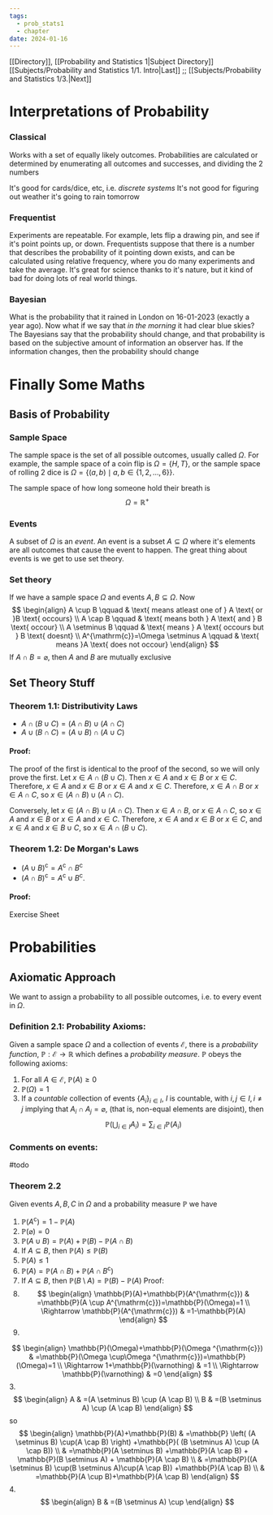 ```yaml
---
tags:
  - prob_stats1
  - chapter
date: 2024-01-16
---
```


[[Directory]], [[Probability and Statistics 1|Subject Directory]]
[[Subjects/Probability and Statistics 1/1. Intro|Last]] ;; [[Subjects/Probability and Statistics 1/3.|Next]]
# Interpretations of Probability
### Classical
Works with a set of equally likely outcomes. Probabilities are calculated or determined by enumerating all outcomes and successes, and dividing the 2 numbers 

It's good for cards/dice, etc, i.e. *discrete systems*
It's not good for figuring out weather it's going to rain tomorrow
### Frequentist
Experiments are repeatable. For example, lets flip a drawing pin, and see if it's point points up, or down. Frequentists suppose that there is a number that describes the probability of it pointing down exists, and can be calculated using relative frequency, where you do many experiments and take the average. It's great for science thanks to it's nature, but it kind of bad for doing lots of real world things.
### Bayesian
What is the probability that it rained in London on 16-01-2023 (exactly a year ago). Now what if we say that *in the morning* it had clear blue skies? The Bayesians say that the probability should change, and that probability is based on the subjective amount of information an observer has. If the information changes, then the probability should change
# Finally Some Maths
## Basis of Probability 
### Sample Space
The sample space is the set of all possible outcomes, usually called ${} \Omega {}$. For example, the sample space of a coin flip is ${} \Omega=\{ H, T \} {}$, or the sample space of rolling 2 dice is ${} \Omega=\{ (a,\, b) \mid a,\, b \in \{ 1,\, 2,\,\dots,\,6 \} \} {}$. 

The sample space of how long someone hold their breath is
$$
\Omega=\mathbb{R}^{+}
$$
### Events
A subset of ${} \Omega$ is an *event*. An event is a subset ${} A \subseteq \Omega {}$ where it's elements are all outcomes that cause the event to happen. The great thing about events is we get to use set theory.
### Set theory
If we have a sample space ${} \Omega {}$ and events ${} A,\, B \subseteq \Omega {}$. Now 
$$
\begin{align}
A \cup B \qquad & \text{ means atleast one of } A \text{ or }B \text{ occours} \\
A \cap B \qquad & \text{ means both } A \text{ and } B \text{ occour} \\
A \setminus B \qquad  &  \text{ means } A \text{ occours but } B \text{ doesnt} \\
A^{\mathrm{c}}=\Omega \setminus A \qquad  & \text{ means }A \text{ does not occour} 
\end{align}
$$
If ${} A \cap B=\varnothing {}$, then $A$ and $B {}$ are mutually exclusive
## Set Theory Stuff
### Theorem 1.1: Distributivity Laws
- ${} A \cap(B \cup C)=(A \cap B ) \cup(A \cap C) {}$
- ${} A \cup(B \cap C)=(A \cup B ) \cap(A \cup C) {}$
#### Proof:
The proof of the first is identical to the proof of the second, so we will only prove the first.
Let ${} x \in A \cap(B\cup C)$. Then ${} x \in A {}$ and ${} x \in B {}$ or ${} x \in C {}$. Therefore, ${} x \in A {}$ and ${} x \in B {}$ or ${} x \in A {}$ and ${} x \in C {}$. Therefore, ${} x \in A \cap B {}$ or ${} x \in A \cap C {}$, so ${} x \in (A \cap B) \cup (A \cap C) {}$.

Conversely, let ${} x \in (A \cap B) \cup (A \cap C) {}$. Then ${} x \in A\cap B {}$, or ${} x \in A \cap C {}$, so ${} x \in A {}$ and ${} x \in B {}$ or ${} x \in A {}$ and ${} x \in C {}$. Therefore, ${} x \in A {}$ and $x \in B {}$ or ${} x \in C {}$, and ${} x \in A {}$ and ${} x \in B \cup C {}$, so ${} x \in A \cap(B \cup C) {}$.
### Theorem 1.2: De Morgan's Laws
- ${} (A \cup B)^{\mathrm{c}}=A^{\mathrm{c}} \cap B^{\mathrm{c}} {}$
- ${} (A \cap B)^{\mathrm{c}}=A^{\mathrm{c}}\cup B^{\mathrm{c}} {}$.
#### Proof:
Exercise Sheet

# Probabilities
## Axiomatic Approach
We want to assign a probability to all possible outcomes, i.e. to every event in ${} \Omega {}$. 
### Definition 2.1: Probability Axioms:
Given a sample space $\Omega$ and a collection of events $\mathcal{E}$, there is a *probability function*, $\mathbb{P}:\mathcal{E}\to{}\mathbb{R} {}$ which defines a *probability measure*. $\mathbb{P}$ obeys the following axioms:
1. For all ${} A \in \mathcal{E} {}$, $\mathbb{P}(A)\geq 0$
2. ${} \mathbb{P}(\Omega)=1 {}$
3. If a *countable* collection of events ${} \{ A_{i} \}_{i \in I} {}$, $I {}$ is countable, with ${} i,\, j \in I,\, i\neq j {}$ implying that ${} A_{i} \cap A_{j}=\varnothing {}$, (that is, non-equal elements are disjoint), then
$$
\mathbb{P}\left( \bigcup_{i\in I} A_{i} \right)=\sum_{i \in I} \mathbb{P}(A_{i})
$$
### Comments on events:
#todo 
### Theorem 2.2
Given events ${} A,\, B,\, C {}$ in $\Omega$ and a probability measure $\mathbb{P}$ we have
1. ${} \mathbb{P}(A^{\mathrm{c}})=1-\mathbb{P}(A) {}$
2. ${} \mathbb{P}(\varnothing)=0 {}$
3. ${} \mathbb{P}(A \cup B)=\mathbb{P}(A)+\mathbb{P}(B)-\mathbb{P}(A\cap B) {}$
4. If ${} A \subseteq  B {}$, then $\mathbb{P}(A)\leq \mathbb{P}(B) {}$
5. $\mathbb{P}(A)\leq 1$
6. ${} \mathbb{P}(A)=\mathbb{P}(A\cap B)+\mathbb{P}(A \cap B^{\mathrm{c}}) {}$
7. If ${} A \subseteq B {}$, then ${} \mathbb{P}(B \setminus A)=\mathbb{P}(B)-\mathbb{P}(A) {}$
Proof:
1. $$
\begin{align}
\mathbb{P}(A)+\mathbb{P}(A^{\mathrm{c}}) & =\mathbb{P}(A \cup A^{\mathrm{c}})=\mathbb{P}(\Omega)=1 \\
 \Rightarrow \mathbb{P}(A^{\mathrm{c}}) & =1-\mathbb{P}(A)
\end{align}
$$
2. 
$$
\begin{align}
\mathbb{P}(\Omega)+\mathbb{P}(\Omega ^{\mathrm{c}}) & =\mathbb{P}(\Omega \cup\Omega ^{\mathrm{c}})=\mathbb{P}(\Omega)=1 \\
\Rightarrow 1+\mathbb{P}(\varnothing) & =1  \\
	\Rightarrow \mathbb{P}(\varnothing) & =0
\end{align}
$$
3. 
$$
\begin{align}
A & =(A \setminus B) \cup (A \cap B) \\
B & =(B \setminus A) \cup (A \cap B)
\end{align}
$$
so
$$
\begin{align}
\mathbb{P}(A)+\mathbb{P}(B) & =\mathbb{P} \left( (A \setminus B) \cup(A \cap B) \right) +\mathbb{P}( (B \setminus A) \cup (A \cap B)) \\
 & =\mathbb{P}(A \setminus B) +\mathbb{P}(A \cap B) + \mathbb{P}(B \setminus A) + \mathbb{P}(A \cap B) \\
 & =\mathbb{P}((A \setminus B) \cup(B \setminus A)\cup(A \cap B)) +\mathbb{P}(A \cap B) \\
 & =\mathbb{P}(A \cup B)+\mathbb{P}(A \cap B)
\end{align}
$$
4. 
$$
\begin{align}
B & =(B \setminus A) \cup
\end{align}
$$
